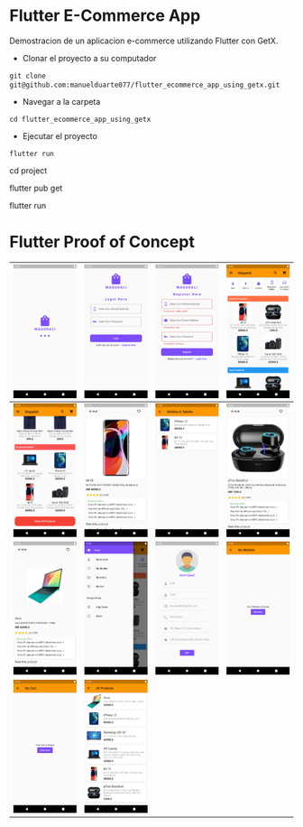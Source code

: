 # Flutter E-Commerce App

Demostracion de un aplicacion e-commerce utilizando Flutter con GetX.

- Clonar el proyecto a su computador
```
git clone git@github.com:manuelduarte077/flutter_ecommerce_app_using_getx.git

```
- Navegar a la carpeta
```
cd flutter_ecommerce_app_using_getx

```
- Ejecutar el proyecto
```
flutter run 

```
cd project 

flutter pub get

flutter run

# Flutter Proof of Concept

![Flutter ScreenShots](assets/docs/1.png)  | ![Flutter ScreenShots](assets/docs/2.png)  | ![Flutter ScreenShots](assets/docs/3.png)  | ![Flutter ScreenShots](assets/docs/4.png) 
-------------------------------------------|--------------------------------------------|--------------------------------------------|-------------------------------------------
![Flutter ScreenShots](assets/docs/5.png)  | ![Flutter ScreenShots](assets/docs/6.png)  | ![Flutter ScreenShots](assets/docs/7.png)  | ![Flutter ScreenShots](assets/docs/8.png) 
![Flutter ScreenShots](assets/docs/9.png)  | ![Flutter ScreenShots](assets/docs/10.png) | ![Flutter ScreenShots](assets/docs/11.png) | ![Flutter ScreenShots](assets/docs/12.png)
![Flutter ScreenShots](assets/docs/13.png) | ![Flutter ScreenShots](assets/docs/15.png) |                                           
